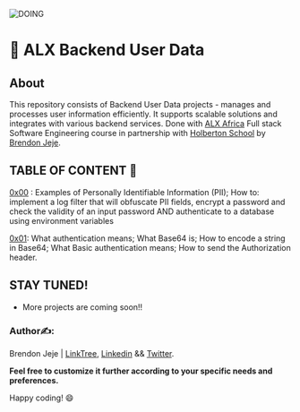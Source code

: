 ![DOING](https://private-user-images.githubusercontent.com/125453474/302952835-a9c38230-7d04-4b44-a830-686dc22c7b61.png?jwt=eyJhbGciOiJIUzI1NiIsInR5cCI6IkpXVCJ9.eyJpc3MiOiJnaXRodWIuY29tIiwiYXVkIjoicmF3LmdpdGh1YnVzZXJjb250ZW50LmNvbSIsImtleSI6ImtleTUiLCJleHAiOjE3MjEyOTQzMTEsIm5iZiI6MTcyMTI5NDAxMSwicGF0aCI6Ii8xMjU0NTM0NzQvMzAyOTUyODM1LWE5YzM4MjMwLTdkMDQtNGI0NC1hODMwLTY4NmRjMjJjN2I2MS5wbmc_WC1BbXotQWxnb3JpdGhtPUFXUzQtSE1BQy1TSEEyNTYmWC1BbXotQ3JlZGVudGlhbD1BS0lBVkNPRFlMU0E1M1BRSzRaQSUyRjIwMjQwNzE4JTJGdXMtZWFzdC0xJTJGczMlMkZhd3M0X3JlcXVlc3QmWC1BbXotRGF0ZT0yMDI0MDcxOFQwOTEzMzFaJlgtQW16LUV4cGlyZXM9MzAwJlgtQW16LVNpZ25hdHVyZT04MTYzM2MxNmI2NjEyMzM1MWM4MDk5NGU2MGE1N2I5YzI5YWFhOGQ4OGRhMTgxNGQxZTljNGM5MTY1MWM4NGUyJlgtQW16LVNpZ25lZEhlYWRlcnM9aG9zdCZhY3Rvcl9pZD0wJmtleV9pZD0wJnJlcG9faWQ9MCJ9.nVq6Ftntj1tzUrnN7NC40s3wwp3v8Xz5aq41oEWbszk)

# 📁 ALX Backend User Data

## About

This repository consists of Backend User Data projects -  manages and processes user information efficiently. It supports scalable solutions and integrates with various backend services. Done with [ALX Africa](https://www.alxafrica.com/) Full stack Software Engineering course in partnership with [Holberton School](https://www.holbertonschool.com/) by [Brendon Jeje](https://x.com/brendon4545).


## TABLE OF CONTENT 📖

[0x00](https://github.com/Brendon45/alx-backend-user-data/tree/ed7a7b22888ae3ca838017e0452a112a79e0fab2/0x00-personal_data) : Examples of Personally Identifiable Information (PII); How to: implement a log filter that will obfuscate PII fields, encrypt a password and check the validity of an input password AND authenticate to a database using environment variables

[0x01](https://github.com/Brendon45/alx-backend-user-data/tree/3f22a6733192e0e0be602fc77525cb37583d6247/0x01-Basic_authentication): What authentication means; What Base64 is; How to encode a string in Base64; What Basic authentication means; How to send the Authorization header.

## STAY TUNED!

- More projects are coming soon!!

### Author✍️:

Brendon Jeje | [LinkTree](https://linktr.ee/brendonjeje), [Linkedin](https://www.linkedin.com/in/brendonjeje/) && [Twitter](https://twitter.com/brendon4545).

__Feel free to customize it further according to your specific needs and preferences.__

Happy coding! 😄
